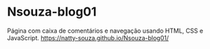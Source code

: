 # Nsouza-blog01
Página com caixa de comentários e navegação usando HTML, CSS e JavaScript. 
https://natty-souza.github.io/Nsouza-blog01/
